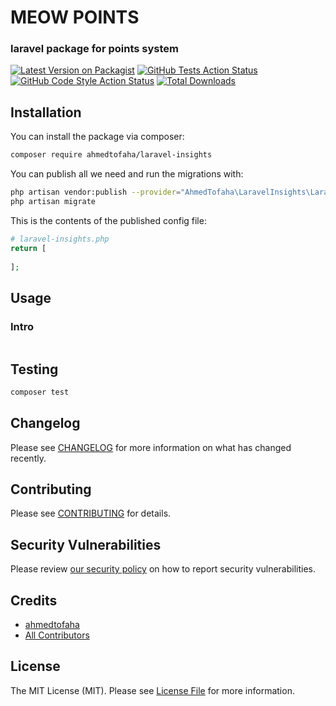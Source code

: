 # MEOW POINTS
### laravel package for points system
[![Latest Version on Packagist](https://img.shields.io/packagist/v/ahmedtofaha/laravel-insights.svg?style=flat-square)](https://packagist.org/packages/ahmedtofaha/laravel-insights)
[![GitHub Tests Action Status](https://img.shields.io/github/workflow/status/ahmedtofaha/laravel-insights/run-tests?label=tests)](https://github.com/ahmedtofaha/laravel-insights/actions?query=workflow%3Arun-tests+branch%3Amain)
[![GitHub Code Style Action Status](https://img.shields.io/github/workflow/status/ahmedtofaha/laravel-insights/Fix%20PHP%20code%20style%20issues?label=code%20style)](https://github.com/ahmedtofaha/laravel-insights/actions?query=workflow%3A"Fix+PHP+code+style+issues"+branch%3Amain)
[![Total Downloads](https://img.shields.io/packagist/dt/ahmedtofaha/laravel-insights.svg?style=flat-square)](https://packagist.org/packages/ahmedtofaha/laravel-insights)
## Installation

You can install the package via composer:

```bash
composer require ahmedtofaha/laravel-insights
```

You can publish all we need and run the migrations with:

```bash
php artisan vendor:publish --provider="AhmedTofaha\LaravelInsights\LaravelInsightsServiceProvider"
php artisan migrate
```

This is the contents of the published config file:

```php
# laravel-insights.php
return [
    
];
```


## Usage
### Intro
```php

````

## Testing

```bash
composer test
```

## Changelog

Please see [CHANGELOG](CHANGELOG.md) for more information on what has changed recently.

## Contributing

Please see [CONTRIBUTING](CONTRIBUTING.md) for details.

## Security Vulnerabilities

Please review [our security policy](../../security/policy) on how to report security vulnerabilities.

## Credits

- [ahmedtofaha](https://github.com/ahmedtofaha10)
- [All Contributors](../../contributors)

## License

The MIT License (MIT). Please see [License File](LICENSE.md) for more information.
